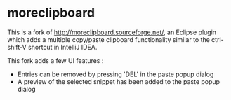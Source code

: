 # moreclipboard

This is a fork of http://moreclipboard.sourceforge.net/, an Eclipse plugin which adds a multiple copy/paste
clipboard functionality similar to the ctrl-shift-V shortcut in IntelliJ IDEA.

This fork adds a few UI features :

* Entries can be removed by pressing 'DEL' in the paste popup dialog
* A preview of the selected snippet has been added to the paste popup dialog
